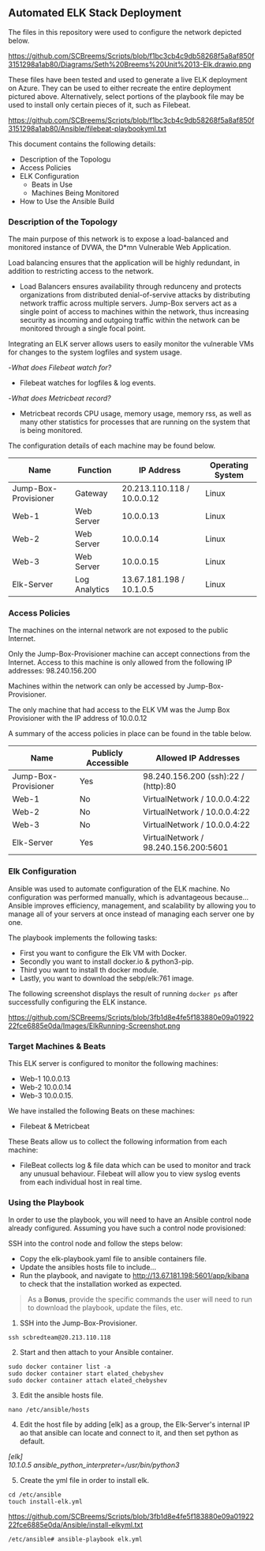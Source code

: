## Automated ELK Stack Deployment

The files in this repository were used to configure the network depicted below.

https://github.com/SCBreems/Scripts/blob/f1bc3cb4c9db58268f5a8af850f3151298a1ab80/Diagrams/Seth%20Breems%20Unit%2013-Elk.drawio.png

These files have been tested and used to generate a live ELK deployment on Azure. They can be used to either recreate the entire deployment pictured above. Alternatively, select portions of the playbook file may be used to install only certain pieces of it, such as Filebeat.

  https://github.com/SCBreems/Scripts/blob/f1bc3cb4c9db58268f5a8af850f3151298a1ab80/Ansible/filebeat-playbookyml.txt

This document contains the following details:
- Description of the Topologu
- Access Policies
- ELK Configuration
  - Beats in Use
  - Machines Being Monitored
- How to Use the Ansible Build


### Description of the Topology

The main purpose of this network is to expose a load-balanced and monitored instance of DVWA, the D*mn Vulnerable Web Application.

Load balancing ensures that the application will be highly redundant, in addition to restricting access to the network.

- Load Balancers ensures availability through redunceny and protects organizations from distributed denial-of-servive attacks by distributing network traffic across multiple servers. Jump-Box servers act as a single point of access to machines within the network, thus increasing security as incoming and outgoing traffic within the network can be monitored through a single focal point.

Integrating an ELK server allows users to easily monitor the vulnerable VMs for changes to the system logfiles and system usage.

-_What does Filebeat watch for?_

- Filebeat watches for logfiles & log events.

-_What does Metricbeat record?_

- Metricbeat records CPU usage, memory usage, memory rss, as well as many other statistics for processes that are running on the system that is being monitored.

The configuration details of each machine may be found below.

| Name     | Function | IP Address | Operating System |
|----------|----------|------------|------------------|
| Jump-Box-Provisioner | Gateway | 20.213.110.118 / 10.0.0.12 | Linux |
| Web-1 | Web Server | 10.0.0.13 | Linux |
| Web-2 | Web Server | 10.0.0.14 | Linux |
| Web-3 | Web Server | 10.0.0.15 | Linux |
| Elk-Server | Log Analytics | 13.67.181.198 / 10.1.0.5 | Linux |

### Access Policies

The machines on the internal network are not exposed to the public Internet. 

Only the Jump-Box-Provisioner machine can accept connections from the Internet. Access to this machine is only allowed from the following IP addresses: 98.240.156.200

Machines within the network can only be accessed by Jump-Box-Provisioner.

The only machine that had access to the ELK VM was the Jump Box Provisioner with the IP address of 10.0.0.12

A summary of the access policies in place can be found in the table below.

| Name     | Publicly Accessible | Allowed IP Addresses |
|----------|---------------------|----------------------|
| Jump-Box-Provisioner | Yes | 98.240.156.200 (ssh):22 / (http):80 |
| Web-1 | No | VirtualNetwork / 10.0.0.4:22 |
| Web-2 | No | VirtualNetwork / 10.0.0.4:22 |
| Web-3 | No | VirtualNetwork / 10.0.0.4:22 |
| Elk-Server | Yes | VirtualNetwork / 98.240.156.200:5601 |

### Elk Configuration

Ansible was used to automate configuration of the ELK machine. No configuration was performed manually, which is advantageous because...
Ansible improves efficiency, management, and scalability by allowing you to manage all of your servers at once instead of managing each server one by one.

The playbook implements the following tasks:
- First you want to configure the Elk VM with Docker.
- Secondly you want to install docker.io & python3-pip.
- Third you want to install th docker module.
- Lastly, you want to download the sebp/elk:761 image.

The following screenshot displays the result of running `docker ps` after successfully configuring the ELK instance.

https://github.com/SCBreems/Scripts/blob/3fb1d8e4fe5f183880e09a0192222fce6885e0da/Images/ElkRunning-Screenshot.png

### Target Machines & Beats
This ELK server is configured to monitor the following machines:
- Web-1 10.0.0.13
- Web-2 10.0.0.14
- Web-3 10.0.0.15.

We have installed the following Beats on these machines:
- Filebeat & Metricbeat

These Beats allow us to collect the following information from each machine:
- FileBeat collects log & file data which can be used to monitor and track any unusual behaviour. Filebeat will allow you to view syslog events from each individual host in real time.

### Using the Playbook
In order to use the playbook, you will need to have an Ansible control node already configured. Assuming you have such a control node provisioned: 

SSH into the control node and follow the steps below:
- Copy the elk-playbook.yaml file to ansible containers file.
- Update the ansibles hosts file to include...
- Run the playbook, and navigate to http://13.67.181.198:5601/app/kibana to check that the installation worked as expected.

> As a **Bonus**, provide the specific commands the user will need to run to download the playbook, update the files, etc.

1. SSH into the Jump-Box-Provisioner.

`ssh scbredteam@20.213.110.118`

2. Start and then attach to your Ansible container.

`sudo docker container list -a`  
`sudo docker container start elated_chebyshev`  
`sudo docker container attach elated_chebyshev`  

3. Edit the ansible hosts file.

`nano /etc/ansible/hosts`  

4. Edit the host file by adding [elk] as a group, the Elk-Server's internal IP ao that ansible can locate and connect to it, and then set python as default.

*[elk]  
10.1.0.5 ansible_python_interpreter=/usr/bin/python3*

5. Create the yml file in order to install elk.

`cd /etc/ansible`  
`touch install-elk.yml` 

https://github.com/SCBreems/Scripts/blob/3fb1d8e4fe5f183880e09a0192222fce6885e0da/Ansible/install-elkyml.txt

`/etc/ansible# ansible-playbook elk.yml`  